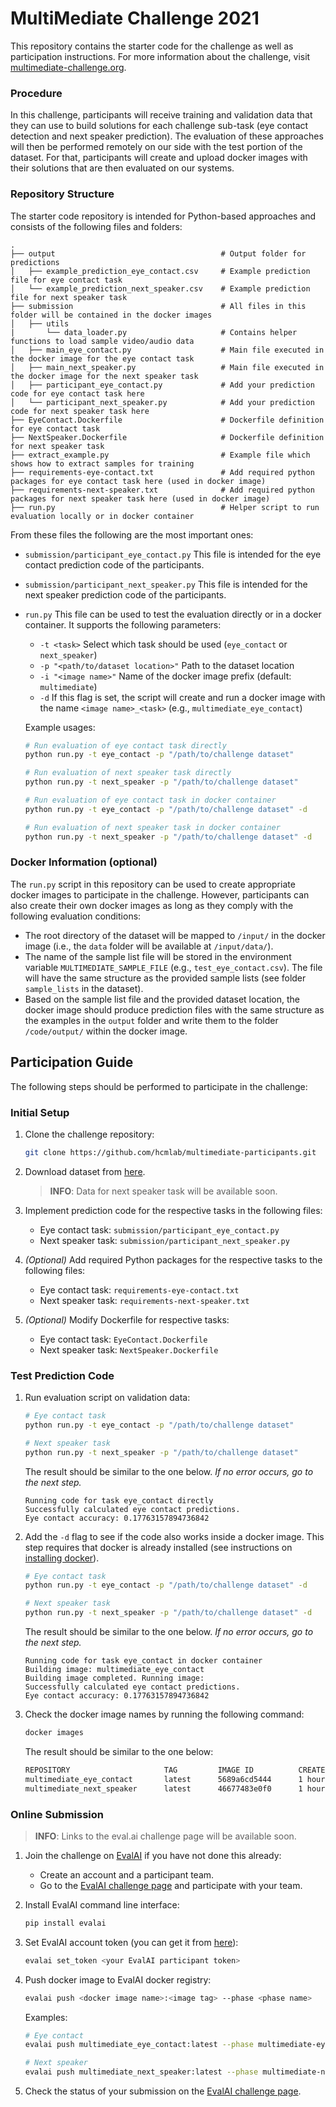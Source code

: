 # MultiMediate Challenge 2021

This repository contains the starter code for the challenge as well as participation instructions. For more information about the challenge,
visit [multimediate-challenge.org](https://multimediate-challenge.org).

### Procedure

In this challenge, participants will receive training and validation data that they can use to build solutions for each challenge sub-task (eye contact detection and
next speaker prediction). The evaluation of these approaches will then be performed remotely on our side with the test portion of the dataset. 
For that, participants will create and upload docker images with their solutions that are then evaluated on our systems.

### Repository Structure

The starter code repository is intended for Python-based approaches and consists of the following files and folders:

```
.
├── output                                     # Output folder for predictions
│   ├── example_prediction_eye_contact.csv     # Example prediction file for eye contact task
│   └── example_prediction_next_speaker.csv    # Example prediction file for next speaker task
├── submission                                 # All files in this folder will be contained in the docker images
│   ├── utils
|       └── data_loader.py                     # Contains helper functions to load sample video/audio data
│   ├── main_eye_contact.py                    # Main file executed in the docker image for the eye contact task
│   ├── main_next_speaker.py                   # Main file executed in the docker image for the next speaker task
│   ├── participant_eye_contact.py             # Add your prediction code for eye contact task here
│   └── participant_next_speaker.py            # Add your prediction code for next speaker task here
├── EyeContact.Dockerfile                      # Dockerfile definition for eye contact task
├── NextSpeaker.Dockerfile                     # Dockerfile definition for next speaker task
├── extract_example.py                         # Example file which shows how to extract samples for training
├── requirements-eye-contact.txt               # Add required python packages for eye contact task here (used in docker image)
├── requirements-next-speaker.txt              # Add required python packages for next speaker task here (used in docker image)
├── run.py                                     # Helper script to run evaluation locally or in docker container
```

From these files the following are the most important ones:

* `submission/participant_eye_contact.py` This file is intended for the eye contact prediction code of the participants.
* `submission/participant_next_speaker.py` This file is intended for the next speaker prediction code of the participants.
* `run.py` This file can be used to test the evaluation directly or in a docker container. 
   It supports the following parameters:

   * `-t <task>` Select which task should be used (`eye_contact` or `next_speaker`)
   * `-p "<path/to/dataset location>"` Path to the dataset location
   * `-i "<image name>"` Name of the docker image prefix (default: `multimediate`)
   * `-d` If this flag is set, the script will create and run a docker image with the name `<image name>_<task>` (e.g., `multimediate_eye_contact`)
   
   Example usages:
  
   ```bash
   # Run evaluation of eye contact task directly
   python run.py -t eye_contact -p "/path/to/challenge dataset"
   
   # Run evaluation of next speaker task directly
   python run.py -t next_speaker -p "/path/to/challenge dataset"
   
   # Run evaluation of eye contact task in docker container
   python run.py -t eye_contact -p "/path/to/challenge dataset" -d
   
   # Run evaluation of next speaker task in docker container
   python run.py -t next_speaker -p "/path/to/challenge dataset" -d
   ```

### Docker Information (optional)
The `run.py` script in this repository can be used to create appropriate docker images to participate in the challenge.
However, participants can also create their own docker images as long as they comply with the following evaluation conditions:

* The root directory of the dataset will be mapped to `/input/` in the docker image (i.e., the `data` folder will be available at `/input/data/`).
* The name of the sample list file will be stored in the environment variable `MULTIMEDIATE_SAMPLE_FILE` (e.g., `test_eye_contact.csv`). The file will have the same structure as the provided sample lists (see folder `sample_lists` in the dataset).
* Based on the sample list file and the provided dataset location, the docker image should produce prediction files with the same structure as the examples in the `output` folder and write them to the folder `/code/output/` within the docker image.

## Participation Guide

The following steps should be performed to participate in the challenge:

### Initial Setup

1. Clone the challenge repository:
   
   ```bash
   git clone https://github.com/hcmlab/multimediate-participants.git
   ```

1. Download dataset from [here](https://multimediate-challenge.org/Dataset/).

   > **INFO**: Data for next speaker task will be available soon.

1. Implement prediction code for the respective tasks in the following files:
   
   * Eye contact task: `submission/participant_eye_contact.py`
   * Next speaker task: `submission/participant_next_speaker.py`

1. _(Optional)_ Add required Python packages for the respective tasks to the following files:

   * Eye contact task: `requirements-eye-contact.txt`
   * Next speaker task: `requirements-next-speaker.txt`

1. _(Optional)_ Modify Dockerfile for respective tasks:

   * Eye contact task: `EyeContact.Dockerfile`
   * Next speaker task: `NextSpeaker.Dockerfile`

### Test Prediction Code
1. Run evaluation script on validation data:
   
   ```bash
   # Eye contact task
   python run.py -t eye_contact -p "/path/to/challenge dataset"
   
   # Next speaker task
   python run.py -t next_speaker -p "/path/to/challenge dataset"
   ```
   
   The result should be similar to the one below. _If no error occurs, go to the next step._

   ```
   Running code for task eye_contact directly
   Successfully calculated eye contact predictions.
   Eye contact accuracy: 0.17763157894736842
   ```

1. Add the `-d` flag to see if the code also works inside a docker image.
   This step requires that docker is already installed (see instructions on [installing docker](https://docs.docker.com/get-docker/)).

   ```bash
   # Eye contact task
   python run.py -t eye_contact -p "/path/to/challenge dataset" -d
   
   # Next speaker task
   python run.py -t next_speaker -p "/path/to/challenge dataset" -d
   ```
   
   The result should be similar to the one below. _If no error occurs, go to the next step._

   ```
   Running code for task eye_contact in docker container
   Building image: multimediate_eye_contact
   Building image completed. Running image:
   Successfully calculated eye contact predictions. 
   Eye contact accuracy: 0.17763157894736842
   ```
   
1. Check the docker image names by running the following command:

   ```bash
   docker images
   ```
   
   The result should be similar to the one below:
   
   ```bash
   REPOSITORY                     TAG         IMAGE ID          CREATED          SIZE
   multimediate_eye_contact       latest      5689a6cd5444      1 hours ago      833MB
   multimediate_next_speaker      latest      46677483e0f0      1 hours ago      833MB
   ```


### Online Submission

> **INFO**: Links to the eval.ai challenge page will be available soon.

1. Join the challenge on [EvalAI](https://eval.ai) if you have not done this already:
    * Create an account and a participant team.
    * Go to the [EvalAI challenge page](https://TODO) and participate with your team.

1. Install EvalAI command line interface:

   ```bash
   pip install evalai
   ```

1. Set EvalAI account token (you can get it from [here](https://eval.ai/web/profile)):

   ```bash
   evalai set_token <your EvalAI participant token>
   ```

1. Push docker image to EvalAI docker registry:

   ```bash
   evalai push <docker image name>:<image tag> --phase <phase name>
   ```
   
   Examples:
   
   ```bash
   # Eye contact
   evalai push multimediate_eye_contact:latest --phase multimediate-eye-contact-501
   
   # Next speaker
   evalai push multimediate_next_speaker:latest --phase multimediate-next-speaker-501
   ```

1. Check the status of your submission on the [EvalAI challenge page](https://TODO).